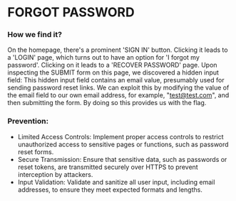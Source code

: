 # FORGOT PASSWORD

### How we find it?
On the homepage, there's a prominent 'SIGN IN' button. Clicking it leads to a 'LOGIN' page,  which turns out to have an option for 'I forgot my password'. Clicking on it leads to a 'RECOVER PASSWORD' page.
Upon inspecting the SUBMIT form on this page, we discovered a hidden input field:
<input type="hidden" name="mail" value="webmaster@borntosec.com" maxlength="15">
This hidden input field contains an email value, presumably used for sending password reset links.
We can exploit this by modifying the value of the email field to our own email address, for example, "test@test.com", and then submitting the form.
By doing so this provides us with the flag.

### Prevention:
- Limited Access Controls: Implement proper access controls to restrict unauthorized access to sensitive pages or functions, such as password reset forms.
- Secure Transmission: Ensure that sensitive data, such as passwords or reset tokens, are transmitted securely over HTTPS to prevent interception by attackers.
- Input Validation: Validate and sanitize all user input, including email addresses, to ensure they meet expected formats and lengths.
